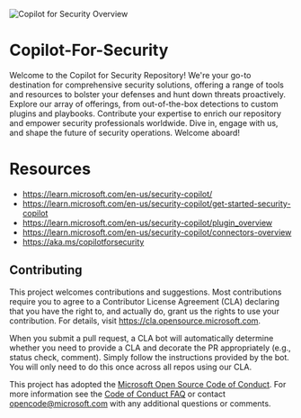 ![Copilot for Security Overview](https://github.com/KwachSean/Copilot-For-Security/blob/main/Copilot%20for%20Security.png)
# Copilot-For-Security
Welcome to the Copilot for Security Repository! We're your go-to destination for comprehensive security solutions, offering a range of tools and resources to bolster your defenses and hunt down threats proactively. Explore our array of offerings, from out-of-the-box detections to custom plugins and playbooks. Contribute your expertise to enrich our repository and empower security professionals worldwide. Dive in, engage with us, and shape the future of security operations. Welcome aboard!
# Resources
- https://learn.microsoft.com/en-us/security-copilot/
- https://learn.microsoft.com/en-us/security-copilot/get-started-security-copilot
- https://learn.microsoft.com/en-us/security-copilot/plugin_overview
- https://learn.microsoft.com/en-us/security-copilot/connectors-overview
- https://aka.ms/copilotforsecurity

## Contributing

This project welcomes contributions and suggestions.  Most contributions require you to agree to a
Contributor License Agreement (CLA) declaring that you have the right to, and actually do, grant us
the rights to use your contribution. For details, visit https://cla.opensource.microsoft.com.

When you submit a pull request, a CLA bot will automatically determine whether you need to provide
a CLA and decorate the PR appropriately (e.g., status check, comment). Simply follow the instructions
provided by the bot. You will only need to do this once across all repos using our CLA.

This project has adopted the [Microsoft Open Source Code of Conduct](https://opensource.microsoft.com/codeofconduct/).
For more information see the [Code of Conduct FAQ](https://opensource.microsoft.com/codeofconduct/faq/) or
contact [opencode@microsoft.com](mailto:opencode@microsoft.com) with any additional questions or comments.

